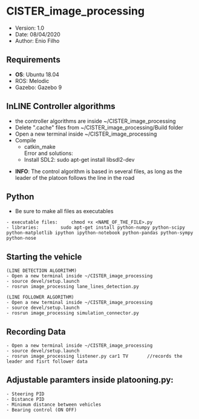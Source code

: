 # CISTER_image_processing
* Version: 	1.0
* Date:		08/04/2020
* Author: 	Enio Filho

## Requirements
* **OS**: Ubuntu 18.04
* ROS: Melodic
* Gazebo: Gazebo 9

## InLINE Controller algorithms
- the controller algorithms are inside ~/CISTER_image_processing
- Delete ".cache" files from ~/CISTER_image_processing/Build folder
- Open a new terminal inside ~/CISTER_image_processing
- Compile
	- catkin_make		
	Error and solutions:
	- Install SDL2:	sudo apt-get install libsdl2-dev

* **INFO**: The control algorithm is based in several files, as long as the leader of the platoon follows the line in the road

## Python
- Be sure to make all files as executables 
````
- executable files: 	chmod +x <NAME_OF_THE_FILE>.py
- libraries:		sudo apt-get install python-numpy python-scipy python-matplotlib ipython ipython-notebook python-pandas python-sympy python-nose
````

## Starting the vehicle
````
(LINE DETECTION ALGORITHM)
- Open a new terminal inside ~/CISTER_image_processing
- source devel/setup.launch
- rosrun image_processing lane_lines_detection.py
````
````
(LINE FOLLOWER ALGORITHM)
- Open a new terminal inside ~/CISTER_image_processing
- source devel/setup.launch
- rosrun image_processing simulation_connector.py
````


## Recording Data
````
- Open a new terminal inside ~/CISTER_image_processing
- source devel/setup.launch
- rosrun image_processing listener.py car1 TV		//records the leader and fisrt follower data

````

## Adjustable paramters inside platooning.py:
````
- Steering PID
- Distance PID 
- Minimum distance between vehicles
- Bearing control (ON OFF)
````





